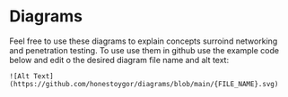 # Diagrams

Feel free to use these diagrams to explain concepts surroind networking and penetration testing. To use use them in github use the example code below and edit o the desired diagram file name and alt text:
```
![Alt Text](https://github.com/honestoygor/diagrams/blob/main/{FILE_NAME}.svg)
```

